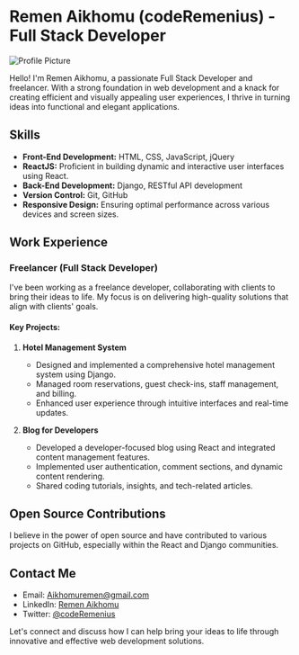 # Remen Aikhomu (codeRemenius) - Full Stack Developer

![Profile Picture](profile-picture.jpg)

Hello! I'm Remen Aikhomu, a passionate Full Stack Developer and freelancer. With a strong foundation in web development and a knack for creating efficient and visually appealing user experiences, I thrive in turning ideas into functional and elegant applications.

## Skills

- **Front-End Development:** HTML, CSS, JavaScript, jQuery
- **ReactJS:** Proficient in building dynamic and interactive user interfaces using React.
- **Back-End Development:** Django, RESTful API development
- **Version Control:** Git, GitHub
- **Responsive Design:** Ensuring optimal performance across various devices and screen sizes.

## Work Experience

### Freelancer (Full Stack Developer)

I've been working as a freelance developer, collaborating with clients to bring their ideas to life. My focus is on delivering high-quality solutions that align with clients' goals.

#### Key Projects:

1. **Hotel Management System**
   - Designed and implemented a comprehensive hotel management system using Django.
   - Managed room reservations, guest check-ins, staff management, and billing.
   - Enhanced user experience through intuitive interfaces and real-time updates.

2. **Blog for Developers**
   - Developed a developer-focused blog using React and integrated content management features.
   - Implemented user authentication, comment sections, and dynamic content rendering.
   - Shared coding tutorials, insights, and tech-related articles.

## Open Source Contributions

I believe in the power of open source and have contributed to various projects on GitHub, especially within the React and Django communities.

## Contact Me

- Email: Aikhomuremen@gmail.com
- LinkedIn: [Remen Aikhomu](https://www.linkedin.com/in/remen-aikhomu)
- Twitter: [@codeRemenius](https://twitter.com/codeRemenius)

Let's connect and discuss how I can help bring your ideas to life through innovative and effective web development solutions.


